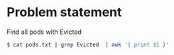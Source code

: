 # Problem statement

Find all pods with Evicted

```bash
$ cat pods.txt | grep Evicted  | awk '{ print $1 }'
```